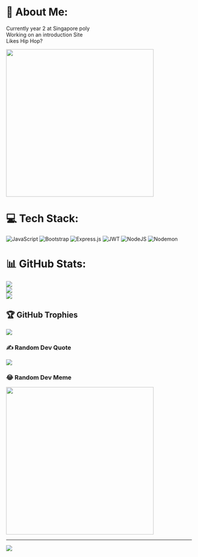 # 💫 About Me:
Currently year 2 at Singapore poly<br>Working on an introduction Site<br>Likes Hip Hop?


<img src='[https://randommeme-five.vercel.app/](https://www.google.com/url?sa=i&url=https%3A%2F%2Ftwitter.com%2Fgildracon%2Fstatus%2F1716104197048037620&psig=AOvVaw38i-9C7qaV-p8VzYrJwhVd&ust=1713250803860000&source=images&cd=vfe&opi=89978449&ved=0CBIQjRxqFwoTCLD-xt_Sw4UDFQAAAAAdAAAAABAE)' style="height: 400px;"/>

# 💻 Tech Stack:
![JavaScript](https://img.shields.io/badge/javascript-%23323330.svg?style=for-the-badge&logo=javascript&logoColor=%23F7DF1E) ![Bootstrap](https://img.shields.io/badge/bootstrap-%238511FA.svg?style=for-the-badge&logo=bootstrap&logoColor=white) ![Express.js](https://img.shields.io/badge/express.js-%23404d59.svg?style=for-the-badge&logo=express&logoColor=%2361DAFB) ![JWT](https://img.shields.io/badge/JWT-black?style=for-the-badge&logo=JSON%20web%20tokens) ![NodeJS](https://img.shields.io/badge/node.js-6DA55F?style=for-the-badge&logo=node.js&logoColor=white) ![Nodemon](https://img.shields.io/badge/NODEMON-%23323330.svg?style=for-the-badge&logo=nodemon&logoColor=%BBDEAD)
# 📊 GitHub Stats:
![](https://github-readme-stats.vercel.app/api?username=LauDongJun&theme=monokai&hide_border=false&include_all_commits=false&count_private=false)<br/>
![](https://github-readme-streak-stats.herokuapp.com/?user=LauDongJun&theme=monokai&hide_border=false)<br/>
![](https://github-readme-stats.vercel.app/api/top-langs/?username=LauDongJun&theme=monokai&hide_border=false&include_all_commits=false&count_private=false&layout=compact)

## 🏆 GitHub Trophies
![](https://github-profile-trophy.vercel.app/?username=LauDongJun&theme=radical&no-frame=false&no-bg=true&margin-w=4)

### ✍️ Random Dev Quote
![](https://quotes-github-readme.vercel.app/api?type=horizontal&theme=radical)

### 😂 Random Dev Meme
<img src='https://randommeme-five.vercel.app/' style="height: 400px;"/>

---
[![](https://visitcount.itsvg.in/api?id=LauDongJun&icon=0&color=0)](https://visitcount.itsvg.in)

<!-- Proudly created with GPRM ( https://gprm.itsvg.in ) -->
